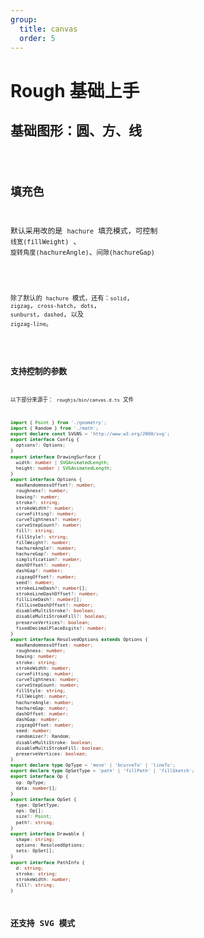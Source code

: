 ```yaml
---
group:
  title: canvas
  order: 5
---
```


# Rough 基础上手

## 基础图形：圆、方、线

<code src="./demo01.tsx">

## 填充色

默认采用改的是 `hachure` 填充模式，可控制 `线宽(fillWeight)` 、 `旋转角度(hachureAngle)`、`间隙(hachureGap)`

<code src="./demo02.tsx">

除了默认的 `hachure` 模式，还有：`solid`, `zigzag`, `cross-hatch`, `dots`, `sunburst`, `dashed`, 以及 `zigzag-line`。

<code src="./demo03.tsx" >

## 支持控制的参数

以下部分来源于： `roughjs/bin/canvas.d.ts` 文件

```typescript | pure
import { Point } from './geometry';
import { Random } from './math';
export declare const SVGNS = 'http://www.w3.org/2000/svg';
export interface Config {
  options?: Options;
}
export interface DrawingSurface {
  width: number | SVGAnimatedLength;
  height: number | SVGAnimatedLength;
}
export interface Options {
  maxRandomnessOffset?: number;
  roughness?: number;
  bowing?: number;
  stroke?: string;
  strokeWidth?: number;
  curveFitting?: number;
  curveTightness?: number;
  curveStepCount?: number;
  fill?: string;
  fillStyle?: string;
  fillWeight?: number;
  hachureAngle?: number;
  hachureGap?: number;
  simplification?: number;
  dashOffset?: number;
  dashGap?: number;
  zigzagOffset?: number;
  seed?: number;
  strokeLineDash?: number[];
  strokeLineDashOffset?: number;
  fillLineDash?: number[];
  fillLineDashOffset?: number;
  disableMultiStroke?: boolean;
  disableMultiStrokeFill?: boolean;
  preserveVertices?: boolean;
  fixedDecimalPlaceDigits?: number;
}
export interface ResolvedOptions extends Options {
  maxRandomnessOffset: number;
  roughness: number;
  bowing: number;
  stroke: string;
  strokeWidth: number;
  curveFitting: number;
  curveTightness: number;
  curveStepCount: number;
  fillStyle: string;
  fillWeight: number;
  hachureAngle: number;
  hachureGap: number;
  dashOffset: number;
  dashGap: number;
  zigzagOffset: number;
  seed: number;
  randomizer?: Random;
  disableMultiStroke: boolean;
  disableMultiStrokeFill: boolean;
  preserveVertices: boolean;
}
export declare type OpType = 'move' | 'bcurveTo' | 'lineTo';
export declare type OpSetType = 'path' | 'fillPath' | 'fillSketch';
export interface Op {
  op: OpType;
  data: number[];
}
export interface OpSet {
  type: OpSetType;
  ops: Op[];
  size?: Point;
  path?: string;
}
export interface Drawable {
  shape: string;
  options: ResolvedOptions;
  sets: OpSet[];
}
export interface PathInfo {
  d: string;
  stroke: string;
  strokeWidth: number;
  fill?: string;
}
```

## 还支持 SVG 模式

<code src="./demo05.tsx">
